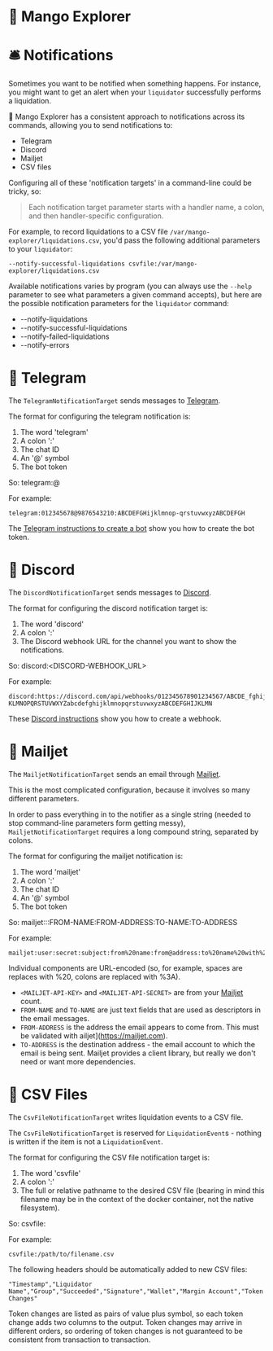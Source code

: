 # 🥭 Mango Explorer

# 🛎️ Notifications

Sometimes you want to be notified when something happens. For instance, you might want to get an alert when your `liquidator` successfully performs a liquidation.

🥭 Mango Explorer has a consistent approach to notifications across its commands, allowing you to send notifications to:
* Telegram
* Discord
* Mailjet
* CSV files

Configuring all of these 'notification targets' in a command-line could be tricky, so:

> Each notification target parameter starts with a handler name, a colon, and then handler-specific configuration.

For example, to record liquidations to a CSV file `/var/mango-explorer/liquidations.csv`, you'd pass the following additional parameters to your `liquidator`:
```
--notify-successful-liquidations csvfile:/var/mango-explorer/liquidations.csv
```

Available notifications varies by program (you can always use the `--help` parameter to see what parameters a given command accepts), but here are the possible notification parameters for the `liquidator` command:
* --notify-liquidations
* --notify-successful-liquidations
* --notify-failed-liquidations
* --notify-errors

# 💌 Telegram

The `TelegramNotificationTarget` sends messages to [Telegram](https://telegram.org/).

The format for configuring the telegram notification is:
1. The word 'telegram'
2. A colon ':'
3. The chat ID
4. An '@' symbol
5. The bot token

So:
telegram:<CHAT-ID>@<BOT-TOKEN>

For example:
```
telegram:012345678@9876543210:ABCDEFGHijklmnop-qrstuvwxyzABCDEFGH
```

The [Telegram instructions to create a bot](https://core.telegram.org/bots#creating-a-new-bot) show you how to create the bot token.

# 💬 Discord

The `DiscordNotificationTarget` sends messages to [Discord](https://discord.com/).

The format for configuring the discord notification target is:
1. The word 'discord'
2. A colon ':'
3. The Discord webhook URL for the channel you want to show the notifications.

So:
discord:<DISCORD-WEBHOOK_URL>

For example:
```
discord:https://discord.com/api/webhooks/012345678901234567/ABCDE_fghij-KLMNOPQRSTUVWXYZabcdefghijklmnopqrstuvwxyzABCDEFGHIJKLMN
```

These [Discord instructions](https://support.discord.com/hc/en-us/articles/228383668-Intro-to-Webhooks) show you how to create a webhook.


# 📧 Mailjet

The `MailjetNotificationTarget` sends an email through [Mailjet](https://mailjet.com).

This is the most complicated configuration, because it involves so many different parameters.

In order to pass everything in to the notifier as a single string (needed to stop command-line parameters form getting messy), `MailjetNotificationTarget` requires a long compound string, separated by colons.

The format for configuring the mailjet notification is:
1. The word 'mailjet'
2. A colon ':'
3. The chat ID
4. An '@' symbol
5. The bot token

So:
mailjet:<MAILJET-API-KEY>:<MAILJET-API-SECRET>:FROM-NAME:FROM-ADDRESS:TO-NAME:TO-ADDRESS

For example:
```
mailjet:user:secret:subject:from%20name:from@address:to%20name%20with%20colon%3A:to@address
```

Individual components are URL-encoded (so, for example, spaces are replaces with %20,
colons are replaced with %3A).
* `<MAILJET-API-KEY>` and `<MAILJET-API-SECRET>` are from your [Mailjet](https://mailjet.com) count.
* `FROM-NAME` and `TO-NAME` are just text fields that are used as descriptors in the email messages.
* `FROM-ADDRESS` is the address the email appears to come from. This must be validated with ailjet](https://mailjet.com).
* `TO-ADDRESS` is the destination address - the email account to which the email is being sent.
Mailjet provides a client library, but really we don't need or want more dependencies.


# 📃 CSV Files

The `CsvFileNotificationTarget` writes liquidation events to a CSV file.

The `CsvFileNotificationTarget` is reserved for `LiquidationEvent`s - nothing is written if the item is not a `LiquidationEvent`.

The format for configuring the CSV file notification target is:
1. The word 'csvfile'
2. A colon ':'
3. The full or relative pathname to the desired CSV file (bearing in mind this filename may be in the context of the docker container, not the native filesystem).

So:
csvfile:<CSV-FILENAME>

For example:
```
csvfile:/path/to/filename.csv
```

The following headers should be automatically added to new CSV files:
```
"Timestamp","Liquidator Name","Group","Succeeded","Signature","Wallet","Margin Account","Token Changes"
```

Token changes are listed as pairs of value plus symbol, so each token change adds two columns to the output. Token changes may arrive in different orders, so ordering of token changes is not guaranteed to be consistent from transaction to transaction.